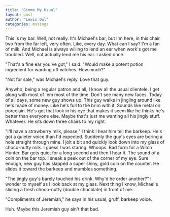 ```yaml
---
title: "Gimme My Usual"
layout: post
author: "Lewis Owl"
categories: musings
---
```


This is my bar. Well, not really. It's Michael's bar, but I'm here, in this chair two from the far left, very often. Like, every day. What can I say? I'm a fan of milk. And Michael is always willing to lend an ear when work's got me troubled. Well, not actually lend me his ear. I asked once.

"That's a fine ear you've got," I said. "Would make a potent potion ingredient for warding off witches. How much?"

"Not for sale," was Michael's reply. Love that guy.

Anywho, being a regular patron and all, I know all the usual clientele. I get along with most of 'em most of the time. Don't see many new faces. Today of all days, some new guy shows up. This guy walks in jingling around like he's made of money. Like he's full to the brim with it. Sounds like metal on porcelain. He's got that look in his eye that makes it seem like he thinks he's better than everyone else. Maybe that's just me wanting all his jingly stuff. Whatever. He sits down three chairs to my right.

"I'll have a strawberry milk, please," I think I hear him tell the barkeep. He's got a quieter voice than I'd expected. Suddenly the guy's eyes are boring a hole straight through mine. I jolt a bit and quickly look down into my glass of choco-nutty milk. I guess I was staring. Whoops. Bad form for a Witch Hunter. Bar gets quiet for a long second and then I hear it. The sound of a coin on the bar top. I sneak a peek out of the corner of my eye. Sure enough, new guy has slapped a super shiny, gold coin on the counter. He slides it toward the barkeep and mumbles something.

"The jingly guy's barely touched his drink. Why'd he order another?" I wonder to myself as I look back at my glass. Next thing I know, Michael's sliding a fresh choco-nutty (double chocolate) in front of me.

"Compliments of Jeremiah," he says in his usual, gruff, barkeep voice.

Huh. Maybe this Jeremiah guy ain't that bad.
